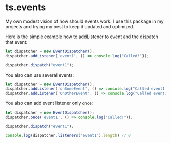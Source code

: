 # ts.events

My own modest vision of how should events work. I use this package in my projects and trying my best to keep it updated and optimized.


Here is the simple example how to addListener to event and the dispatch that event:

```typescript
let dispatcher = new EventDispatcher();
dispatcher.addListener('event1', () => console.log("Called!"));

dispatcher.dispatch("event1");        
```


You also can use several events:

```typescript
let dispatcher = new EventDispatcher();
dispatcher.addListener('onSomeEvent', () => console.log("Called event1!"));
dispatcher.addListener('OnOtherEvent', () => console.log("Called event1!"));
```

You also can add event listener only `once`:

```typescript
let dispatcher = new EventDispatcher();
dispatcher.once('event1', () => console.log("Called!"));

dispatcher.dispatch("event1");        

console.log(dispatcher.listeners('event1').length) // 0
```
